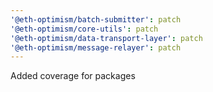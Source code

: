 ```yaml
---
'@eth-optimism/batch-submitter': patch
'@eth-optimism/core-utils': patch
'@eth-optimism/data-transport-layer': patch
'@eth-optimism/message-relayer': patch
---
```


Added coverage for packages
